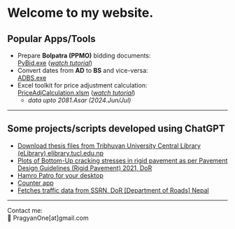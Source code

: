 # Welcome to my website.
## Popular Apps/Tools
- Prepare  **Bolpatra (PPMO)**  bidding documents:
<br>[PyBid.exe](https://github.com/pragyanone/Stuffs/raw/main/PyBid/PyBid.exe) (_[watch tutorial](https://youtu.be/ts2kj7nUZGQ)_)
- Convert dates from  **AD**  to  **BS**  and vice-versa:
<br>[ADBS.exe](https://github.com/pragyanone/Stuffs/raw/main/ADBS/ADBS.exe)
- Excel toolkit for price adjustment calculation:
<br>[PriceAdjCalculation.xlsm](https://github.com/pragyanone/Stuffs/raw/main/PriceAdjCalculation.xlsm) (_[watch tutorial](https://youtu.be/neGz1wvZylc)_)  
    - _data upto 2081.Asar (2024.Jun/Jul)_

---
## Some projects/scripts developed using ChatGPT
- [Download thesis files from Tribhuvan University Central Library (eLibrary) elibrary.tucl.edu.np](https://github.com/pragyanone/DownloadTUCL)
- [Plots of Bottom-Up cracking stresses in rigid pavement as per Pavement Design Guidelines (Rigid Pavement) 2021, DoR](https://github.com/pragyanone/RigidPavementBUCStress)
- [Hamro Patro for your desktop](https://github.com/pragyanone/PyHamroPatro)
- [Counter app](https://github.com/pragyanone/PyVehicleCounter)
- [Fetches traffic data from SSRN, DoR \[Department of Roads\] Nepal](https://github.com/pragyanone/SSRNTrafficData)

---

Contact me:  
📧 PragyanOne[at]gmail.com